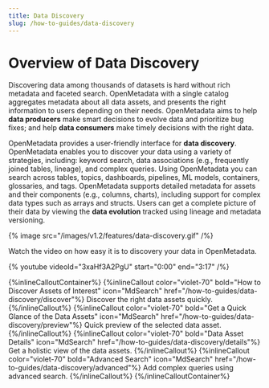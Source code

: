 ```yaml
---
title: Data Discovery
slug: /how-to-guides/data-discovery
---
```


# Overview of Data Discovery

Discovering data among thousands of datasets is hard without rich metadata and faceted search. OpenMetadata with a single catalog aggregates metadata about all data assets, and presents the right information to users depending on their needs. OpenMetadata aims to help **data producers** make smart decisions to evolve data and prioritize bug fixes; and help **data consumers** make timely decisions with the right data.

OpenMetadata provides a user-friendly interface for **data discovery**. OpenMetadata enables you to discover your data using a variety of strategies, including: keyword search, data associations (e.g., frequently joined tables, lineage), and complex queries. Using OpenMetadata you can search across tables, topics, dashboards, pipelines, ML models, containers, glossaries, and tags. OpenMetadata supports detailed metadata for assets and their components (e.g., columns, charts), including support for complex data types such as arrays and structs. Users can get a complete picture of their data by viewing the **data evolution** tracked using lineage and metadata versioning.

{% image
  src="/images/v1.2/features/data-discovery.gif"
/%}

Watch the video on how easy it is to discovery your data in OpenMetadata.

{%  youtube videoId="3xaHf3A2PgU" start="0:00" end="3:17" /%}

{%inlineCalloutContainer%}
 {%inlineCallout
  color="violet-70"
  bold="How to Discover Assets of Interest"
  icon="MdSearch"
  href="/how-to-guides/data-discovery/discover"%}
  Discover the right data assets quickly.
 {%/inlineCallout%}
 {%inlineCallout
  color="violet-70"
  bold="Get a Quick Glance of the Data Assets"
  icon="MdSearch"
  href="/how-to-guides/data-discovery/preview"%}
  Quick preview of the selected data asset.
 {%/inlineCallout%}
 {%inlineCallout
  color="violet-70"
  bold="Data Asset Details"
  icon="MdSearch"
  href="/how-to-guides/data-discovery/details"%}
  Get a holistic view of the data assets.
 {%/inlineCallout%}
 {%inlineCallout
  color="violet-70"
  bold="Advanced Search"
  icon="MdSearch"
  href="/how-to-guides/data-discovery/advanced"%}
  Add complex queries using advanced search.
 {%/inlineCallout%}
{%/inlineCalloutContainer%}

